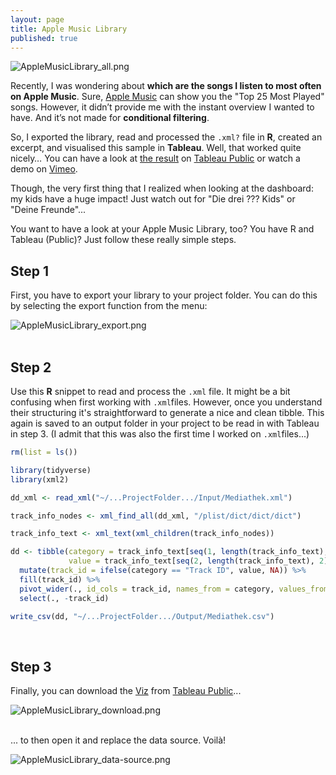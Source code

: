 ```yaml
---
layout: page
title: Apple Music Library
published: true
---
```


![AppleMusicLibrary_all.png]({{site.baseurl}}/img/AppleMusicLibrary_all.png)<br/>

Recently, I was wondering about **which are the songs I listen to most often on Apple Music**. Sure, [Apple Music](https://www.apple.com/chde/music/) can show you the "Top 25 Most Played" songs. However, it didn’t provide me with the instant overview I wanted to have. And it’s not made for **conditional filtering**.

So, I exported the library, read and processed the `.xml?` file in **R**, created an excerpt, and visualised this sample in **Tableau**. Well, that worked quite nicely… You can have a look at [the result](https://public.tableau.com/profile/thomas.massie#!/vizhome/AppleMusicLibrary/APPLEMUSICMEDIATHEK) on [Tableau Public](https://public.tableau.com/) or watch a demo on [Vimeo](https://vimeo.com/427384435).

Though, the very first thing that I realized when looking at the dashboard: my kids have a huge impact! Just watch out for "Die drei ??? Kids" or "Deine Freunde"...

You want to have a look at your Apple Music Library, too? You have R and Tableau (Public)? Just follow these really simple steps.


## Step 1

First, you have to export your library to your project folder. You can do this by selecting the export function from the menu:

![AppleMusicLibrary_export.png]({{site.baseurl}}/img/AppleMusicLibrary_export.png)<br/><br/>


## Step 2

Use this **R** snippet to read and process the `.xml` file. It might be a bit confusing when first working with `.xml`files. However, once you understand their structuring it's straightforward to generate a nice and clean tibble. This again is saved to an output folder in your project to be read in with Tableau in step 3. (I admit that this was also the first time I worked on `.xml`files...)


```r
rm(list = ls())

library(tidyverse)
library(xml2)

dd_xml <- read_xml("~/...ProjectFolder.../Input/Mediathek.xml")

track_info_nodes <- xml_find_all(dd_xml, "/plist/dict/dict/dict")

track_info_text <- xml_text(xml_children(track_info_nodes))

dd <- tibble(category = track_info_text[seq(1, length(track_info_text), 2)],
             value = track_info_text[seq(2, length(track_info_text), 2)]) %>% 
  mutate(track_id = ifelse(category == "Track ID", value, NA)) %>% 
  fill(track_id) %>% 
  pivot_wider(., id_cols = track_id, names_from = category, values_from = value) %>% 
  select(., -track_id)

write_csv(dd, "~/...ProjectFolder.../Output/Mediathek.csv")

```
<br/>


## Step 3

Finally, you can download the [Viz](https://public.tableau.com/profile/thomas.massie#!/vizhome/AppleMusicLibrary/APPLEMUSICMEDIATHEK) from [Tableau Public](https://public.tableau.com/)... 

![AppleMusicLibrary_download.png]({{site.baseurl}}/img/AppleMusicLibrary_download.png)<br/><br/>

... to then open it and replace the data source. Voilà! 

![AppleMusicLibrary_data-source.png]({{site.baseurl}}/img/AppleMusicLibrary_data-source.png)<br/>



